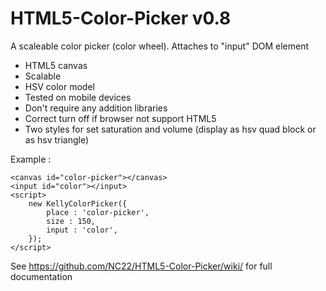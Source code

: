# HTML5-Color-Picker v0.8

A scaleable color picker (color wheel). Attaches to "input" DOM element

- HTML5 canvas
- Scalable
- HSV color model
- Tested on mobile devices
- Don't require any addition libraries
- Correct turn off if browser not support HTML5
- Two styles for set saturation and volume (display as hsv quad block or as hsv triangle)

Example : 
    
    <canvas id="color-picker"></canvas>
    <input id="color"></input>
    <script> 
        new KellyColorPicker({
            place : 'color-picker', 
            size : 150, 
            input : 'color',  
        });
    </script>
    
See https://github.com/NC22/HTML5-Color-Picker/wiki/ for full documentation